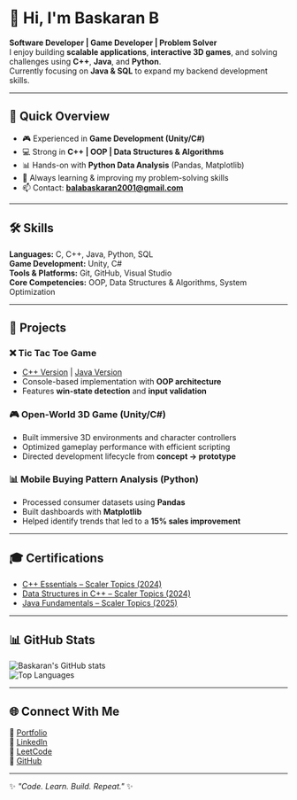 # 👋 Hi, I'm Baskaran B

**Software Developer | Game Developer | Problem Solver**  
I enjoy building **scalable applications**, **interactive 3D games**, and solving challenges using **C++**, **Java**, and **Python**.  
Currently focusing on **Java & SQL** to expand my backend development skills.  

---

## 📌 Quick Overview
- 🎮 Experienced in **Game Development (Unity/C#)**  
- 💻 Strong in **C++ | OOP | Data Structures & Algorithms**  
- 📊 Hands-on with **Python Data Analysis** (Pandas, Matplotlib)  
- 🌱 Always learning & improving my problem-solving skills  
- 📫 Contact: **balabaskaran2001@gmail.com**  

---

## 🛠️ Skills
**Languages:** C, C++, Java, Python, SQL  
**Game Development:** Unity, C#  
**Tools & Platforms:** Git, GitHub, Visual Studio  
**Core Competencies:** OOP, Data Structures & Algorithms, System Optimization  

---

## 🚀 Projects

### ❌ Tic Tac Toe Game  
- [C++ Version](https://github.com/baskaran01/Tic-Tac-Toe-Game-in-C-) | [Java Version](https://github.com/baskaran01/TicTacToe)  
- Console-based implementation with **OOP architecture**  
- Features **win-state detection** and **input validation**

### 🎮 Open-World 3D Game (Unity/C#)
- Built immersive 3D environments and character controllers  
- Optimized gameplay performance with efficient scripting  
- Directed development lifecycle from **concept → prototype**

### 📊 Mobile Buying Pattern Analysis (Python)
- Processed consumer datasets using **Pandas**  
- Built dashboards with **Matplotlib**  
- Helped identify trends that led to a **15% sales improvement**  

---

## 🎓 Certifications
- [C++ Essentials – Scaler Topics (2024)](https://drive.google.com/file/d/1Ut8cbyXehtmTseV-RA9tYxsavH39D185/view)  
- [Data Structures in C++ – Scaler Topics (2024)](https://drive.google.com/file/d/18uWrQGX4GKpSZBczNr15fP-xdBBvdmVm/view)  
- [Java Fundamentals – Scaler Topics (2025)](https://drive.google.com/file/d/1CNuf0I90rsRlR_3q-hYniu7SsqQr-B2Y/view)  

---

## 📊 GitHub Stats
![Baskaran's GitHub stats](https://github-readme-stats.vercel.app/api?username=baskaran01&show_icons=true&theme=tokyonight)  
![Top Languages](https://github-readme-stats.vercel.app/api/top-langs/?username=baskaran01&layout=compact&theme=tokyonight)  

---

## 🌐 Connect With Me
🔗 [Portfolio](https://baskaran01.github.io/baskaran_portfolio/)  
🔗 [LinkedIn](https://www.linkedin.com/in/baskaran001)  
🔗 [LeetCode](https://leetcode.com/u/baskaran01)  
🔗 [GitHub](https://github.com/baskaran01)  

---

✨ *"Code. Learn. Build. Repeat."* ✨
